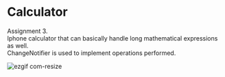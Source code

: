# Calculator

Assignment 3.  
Iphone calculator that can basically handle long mathematical expressions as well.   
ChangeNotifier is used to implement operations performed.

![ezgif com-resize](https://user-images.githubusercontent.com/121337662/230391232-a3e231ad-7c00-4c38-b1fb-a382faac82c4.gif)

